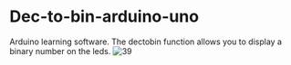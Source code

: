 # Dec-to-bin-arduino-uno
Arduino learning software. The dectobin function allows you to display a binary number on the leds.
![39](https://user-images.githubusercontent.com/85622683/127166042-60364971-d125-4c70-b6bd-b8ffcfb903b2.jpg)
